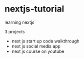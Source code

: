 # nextjs-tutorial
learning nextjs

3 projects
- next js start up code walkthrough
- next js social media app
- next js course on youtube
